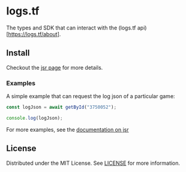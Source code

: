 # logs.tf

The types and SDK that can interact with the (logs.tf api)[https://logs.tf/about].

## Install

Checkout the [jsr page](https://jsr.io/@tf2software/logstf) for more details.

### Examples

A simple example that can request the log json of a particular game:

```ts
const logJson = await getById("3750052");

console.log(logJson);
```

For more examples, see the [documentation on jsr](https://jsr.io/@tf2software/logstf/doc)

## License

Distributed under the MIT License. See [LICENSE](LICENSE) for more information.
